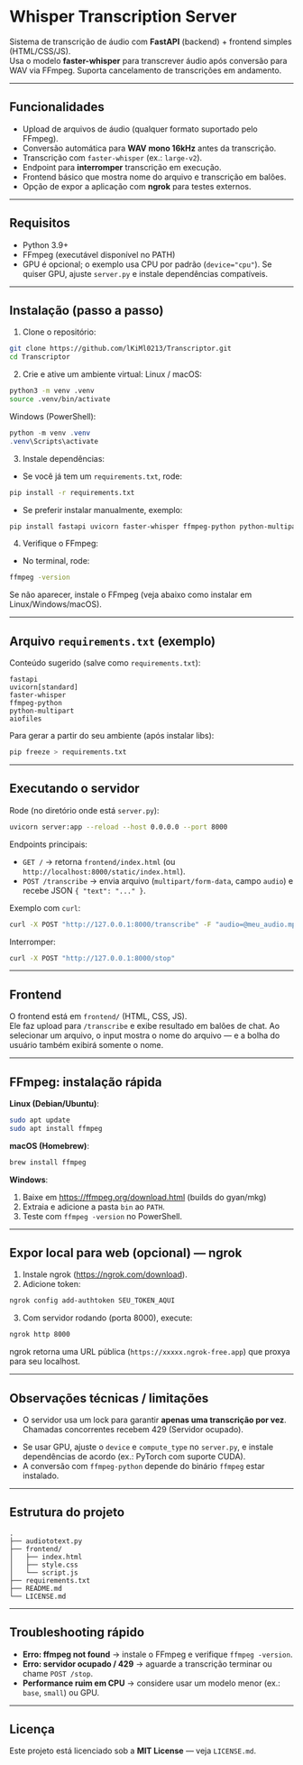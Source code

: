 # Whisper Transcription Server

Sistema de transcrição de áudio com **FastAPI** (backend) + frontend simples (HTML/CSS/JS).  
Usa o modelo **faster-whisper** para transcrever áudio após conversão para WAV via FFmpeg. Suporta cancelamento de transcrições em andamento.

---

## Funcionalidades

- Upload de arquivos de áudio (qualquer formato suportado pelo FFmpeg).
- Conversão automática para **WAV mono 16kHz** antes da transcrição.
- Transcrição com `faster-whisper` (ex.: `large-v2`).
- Endpoint para **interromper** transcrição em execução.
- Frontend básico que mostra nome do arquivo e transcrição em balões.
- Opção de expor a aplicação com **ngrok** para testes externos.

---

## Requisitos

- Python 3.9+
- FFmpeg (executável disponível no PATH)
- GPU é opcional; o exemplo usa CPU por padrão (`device="cpu"`). Se quiser GPU, ajuste `server.py` e instale dependências compatíveis.

---

## Instalação (passo a passo)

1. Clone o repositório:
```bash
git clone https://github.com/lKiMl0213/Transcriptor.git
cd Transcriptor
```

2. Crie e ative um ambiente virtual:
Linux / macOS:
```bash
python3 -m venv .venv
source .venv/bin/activate
```
Windows (PowerShell):
```powershell
python -m venv .venv
.venv\Scripts\activate
```

3. Instale dependências:
- Se você já tem um `requirements.txt`, rode:
```bash
pip install -r requirements.txt
```
- Se preferir instalar manualmente, exemplo:
```bash
pip install fastapi uvicorn faster-whisper ffmpeg-python python-multipart aiofiles
```

4. Verifique o FFmpeg:
- No terminal, rode:
```bash
ffmpeg -version
```
Se não aparecer, instale o FFmpeg (veja abaixo como instalar em Linux/Windows/macOS).

---

## Arquivo `requirements.txt` (exemplo)

Conteúdo sugerido (salve como `requirements.txt`):
```
fastapi
uvicorn[standard]
faster-whisper
ffmpeg-python
python-multipart
aiofiles
```

Para gerar a partir do seu ambiente (após instalar libs):
```bash
pip freeze > requirements.txt
```

---

## Executando o servidor

Rode (no diretório onde está `server.py`):
```bash
uvicorn server:app --reload --host 0.0.0.0 --port 8000
```

Endpoints principais:
- `GET /` → retorna `frontend/index.html` (ou `http://localhost:8000/static/index.html`).
- `POST /transcribe` → envia arquivo (`multipart/form-data`, campo `audio`) e recebe JSON `{ "text": "..." }`.
<!-- EM BREVE - `POST /stop` → solicita parada da transcrição atual; retorna status. -->

Exemplo com `curl`:
```bash
curl -X POST "http://127.0.0.1:8000/transcribe" -F "audio=@meu_audio.mp3"
```

Interromper:
```bash
curl -X POST "http://127.0.0.1:8000/stop"
```

---

## Frontend

O frontend está em `frontend/` (HTML, CSS, JS).  
Ele faz upload para `/transcribe` e exibe resultado em balões de chat. Ao selecionar um arquivo, o input mostra o nome do arquivo — e a bolha do usuário também exibirá somente o nome.

---

## FFmpeg: instalação rápida

**Linux (Debian/Ubuntu)**:
```bash
sudo apt update
sudo apt install ffmpeg
```

**macOS (Homebrew)**:
```bash
brew install ffmpeg
```

**Windows**:
1. Baixe em https://ffmpeg.org/download.html (builds do gyan/mkg)
2. Extraia e adicione a pasta `bin` ao `PATH`.
3. Teste com `ffmpeg -version` no PowerShell.

---

## Expor local para web (opcional) — ngrok

1. Instale ngrok (https://ngrok.com/download).  
2. Adicione token:
```bash
ngrok config add-authtoken SEU_TOKEN_AQUI
```
3. Com servidor rodando (porta 8000), execute:
```bash
ngrok http 8000
```
ngrok retorna uma URL pública (`https://xxxxx.ngrok-free.app`) que proxya para seu localhost.

---

## Observações técnicas / limitações

- O servidor usa um lock para garantir **apenas uma transcrição por vez**. Chamadas concorrentes recebem 429 (Servidor ocupado).
<!-- EM BREVE - O endpoint `/stop` aciona um evento para interromper o loop de transcrição e retornar texto parcial. -->
- Se usar GPU, ajuste o `device` e `compute_type` no `server.py`, e instale dependências de acordo (ex.: PyTorch com suporte CUDA).
- A conversão com `ffmpeg-python` depende do binário `ffmpeg` estar instalado.

---

## Estrutura do projeto

```
.
├── audiototext.py
├── frontend/
│   ├── index.html
│   ├── style.css
│   └── script.js
├── requirements.txt
├── README.md
└── LICENSE.md
```

---

## Troubleshooting rápido

- **Erro: ffmpeg not found** → instale o FFmpeg e verifique `ffmpeg -version`.
- **Erro: servidor ocupado / 429** → aguarde a transcrição terminar ou chame `POST /stop`.
- **Performance ruim em CPU** → considere usar um modelo menor (ex.: `base`, `small`) ou GPU.

---

## Licença

Este projeto está licenciado sob a **MIT License** — veja `LICENSE.md`.
